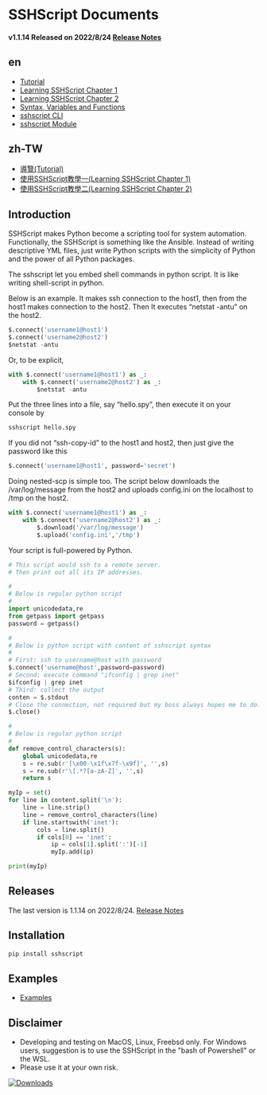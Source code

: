 # SSHScript Documents



#### v1.1.14 Released on 2022/8/24 [Release Notes](https://iapyeh.github.io/sshscript/release-v1.1.14)

## en

- [Tutorial](https://iapyeh.github.io/sshscript/tutorial) 
- [Learning SSHScript Chapter 1](https://iapyeh.github.io/sshscript/learn-chap01)
- [Learning SSHScript Chapter 2](https://iapyeh.github.io/sshscript/learn-chap02)
- [Syntax, Variables and Functions](https://iapyeh.github.io/sshscript/syntax)
- [sshscript CLI](https://iapyeh.github.io/sshscript/cli)
- [sshscript Module](https://iapyeh.github.io/sshscript/module) 

## zh-TW

- [導覽(Tutorial)](https://iapyeh.github.io/sshscript/tutorial.zh-tw)
- [使用SSHScript教學一(Learning SSHScript Chapter 1)](https://iapyeh.github.io/sshscript/learn-chap01.zh-tw)
- [使用SSHScript教學二(Learning SSHScript Chapter 2)](https://iapyeh.github.io/sshscript/learn-chap02.zh-tw)

## Introduction

SSHScript makes Python become a scripting tool for system automation. Functionally, the SSHScript is something like the Ansible. Instead of writing descriptive YML files, just write Python scripts with the simplicity of Python and the power of all Python packages.

The sshscript let you embed shell commands in python script. It is like writing shell-script in python. 

Below is an example. It makes ssh connection to the host1, then from the host1 makes connection to the host2. Then It executes “netstat -antu” on the host2.

```python
$.connect('username1@host1')
$.connect('username2@host2')
$netstat -antu
```

Or, to be explicit,

```python
with $.connect('username1@host1') as _:
    with $.connect('username2@host2') as _:
        $netstat -antu
```

Put the three lines into a file, say “hello.spy”, then execute it on your console by

```bash
sshscript hello.spy
```

If you did not “ssh-copy-id” to the host1 and host2, then just give the password like this

```python
$.connect('username1@host1', password='secret')
```

Doing nested-scp is simple too. The script below downloads the /var/log/message from the host2 and uploads config.ini on the localhost to  /tmp on the host2.

```python
with $.connect('username1@host1') as _:
    with $.connect('username2@host2') as _:
        $.download('/var/log/message')
        $.upload('config.ini','/tmp')
```

Your script is full-powered by Python.

```python
# This script would ssh to a remote server.
# Then print out all its IP addresses.

#
# Below is regular python script
#
import unicodedata,re
from getpass import getpass
password = getpass()

#
# Below is python script with content of sshscript syntax
#
# First: ssh to username@host with password
$.connect('username@host',password=password)
# Second: execute command "ifconfig | grep inet"
$ifconfig | grep inet
# Third: collect the output
conten = $.stdout
# Close the connection, not required but my boss always hopes me to do.
$.close()

#
# Below is regular python script
#
def remove_control_characters(s):
    global unicodedata,re
    s = re.sub(r'[\x00-\x1f\x7f-\x9f]', '',s)
    s = re.sub(r'\[.*?[a-zA-Z]', '',s)
    return s

myIp = set()
for line in content.split('\n'):
    line = line.strip()
    line = remove_control_characters(line)
    if line.startswith('inet'):
        cols = line.split()
        if cols[0] == 'inet':
            ip = cols[1].split(':')[-1]
            myIp.add(ip)

print(myIp)
```


## Releases

The last version is 1.1.14 on 2022/8/24. [Release Notes](https://iapyeh.github.io/sshscript/release-v1.1.14)

## Installation

```python
pip install sshscript
```
## Examples

- [Examples](https://iapyeh.github.io/sshscript/examples) 

## Disclaimer

- Developing and testing on MacOS, Linux, Freebsd only. For Windows users, suggestion is to use the SSHScript in the "bash of Powershell" or the WSL.
- Please use it at your own risk.

[![Downloads](https://pepy.tech/badge/sshscript)](https://pepy.tech/project/sshscript)
